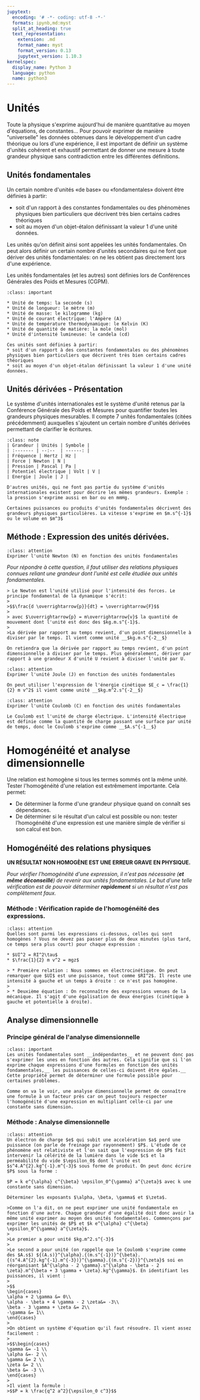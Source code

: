 ```yaml
---
jupytext:
  encoding: '# -*- coding: utf-8 -*-'
  formats: ipynb,md:myst
  split_at_heading: true
  text_representation:
    extension: .md
    format_name: myst
    format_version: 0.13
    jupytext_version: 1.10.3
kernelspec:
  display_name: Python 3
  language: python
  name: python3
---
```


# Unités

Toute la physique s'exprime aujourd'hui de manière quantitative au moyen d'équations, de constantes...  Pour pouvoir exprimer de manière "universelle" les données obtenues dans le développement d'un cadre théorique ou lors d'une expérience, il est important de définir un système d'unités cohérent et exhaustif permettant de donner une mesure à toute grandeur physique sans  contradiction entre les différentes définitions.

## Unités fondamentales


Un certain nombre d'unités «de base» ou «fondamentales» doivent être définies à partir:

* soit d'un rapport à des constantes fondamentales ou des phénomènes physiques bien particuliers que décrivent très bien certains cadres théoriques
* soit au moyen d'un objet-étalon définissant la valeur 1 d'une unité données.

Les unités qu'on définit ainsi sont appelées les unités fondamentales. On peut alors définir un certain nombre d'unités secondaires qui ne font que dériver des unités fondamentales: on ne les obtient pas directement lors d'une expérience.

Les unités fondamentales (et les autres) sont définies lors de Conférences Générales des Poids et Mesures (CGPM).


````{admonition} Fondamental : Les 7 unités fondamentales
:class: important

* Unité de temps: la seconde (s)
* Unité de longueur: le mètre (m)
* Unité de masse: le kilogramme (kg)
* Unité de courant électrique: l'Ampère (A)
* Unité de température thermodynamique: le Kelvin (K)
* Unité de quantité de matière: la mole (mol)
* Unité d'intensité lumineuse: le candela (cd)
````

````{dropdown} Remarque
Ces unités sont définies à partir:
* soit d'un rapport à des constantes fondamentales ou des phénomènes physiques bien particuliers que décrivent très bien certains cadres théoriques
* soit au moyen d'un objet-étalon définissant la valeur 1 d'une unité données.
````

## Unités dérivées - Présentation


Le système d'unités internationales est le système d'unité retenus par la Conférence Générale des Poids et Mesures pour quantifier toutes les grandeurs physiques mesurables. Il compte 7 unités fondamentales (citées précédemment) auxquelles s'ajoutent un certain nombre d'unités dérivées permettant de clarifier le écritures.


````{admonition} Exemples d'unités fondamentales
:class: note
| Grandeur | Unités | Symbole |
| :------- | --:--  | ------: |
| Fréquence | Hertz | Hz |
| Force | Newton | N |
| Pression | Pascal | Pa |
| Potentiel électrique | Volt | V |
| Energie | Joule | J |

````

````{dropdown} Remarque
D'autres unités, qui ne font pas partie du système d'unités internationales existent pour décrire les mêmes grandeurs. Exemple : la pression s'exprime aussi en bar ou en mmHg.

Certaines puissances ou produits d'unités fondamentales décrivent des grandeurs physiques particulières. La vitesse s'exprime en $m.s^{-1}$ ou le volume en $m^3$
````

## Méthode : Expression des unités dérivées.

````{admonition} Exercice 
:class: attention
Exprimer l'unité Newton (N) en fonction des unités fondamentales
````

_Pour répondre à cette question, il faut utiliser des relations physiques connues reliant une grandeur dont l'unité est celle étudiée aux unités fondamentales._

````{dropdown} Correction
> Le Newton est l'unité utilisé pour l'intensité des forces. Le principe fondamental de la dynamique s'écrit:
>
>$$\frac{d \overrightarrow{p}}{dt} = \overrightarrow{F}$$
>
> avec $\overrightarrow{p} = m\overrightarrow{v}$ la quantité de mouvement dont l'unité est donc des $kg.m.s^{-1}$.
>
>La dérivée par rapport au temps revient, d'un point dimensionnelle à diviser par le temps. Il vient comme unité __$kg.m.s^{-2__$}
````

````{dropdown} A retenir
On retiendra que la dérivée par rapport au temps revient, d'un point dimensionnelle à diviser par le temps. Plus généralement, dériver par rapport à une grandeur X d'unité U revient à diviser l'unité par U.
````

````{admonition} Exercice 
:class: attention
Exprimer l'unité Joule (J) en fonction des unités fondamentales
````

````{dropdown} Correction
On peut utiliser l'expression de l'énergie cinétique $E_c = \frac{1}{2} m v^2$ il vient comme unité __$kg.m^2.s^{-2__$}
````

````{admonition} Exercice 
:class: attention
Exprimer l'unité Coulomb (C) en fonction des unités fondamentales
````

````{dropdown} Correction
Le Coulomb est l'unité de charge électrique. L'intensité électrique est définie comme la quantité de charge passant une surface par unité de temps, donc le Coulomb s'exprime comme __$A.s^{-1__$}
````

# Homogénéité et analyse dimensionnelle

Une relation est homogène si tous les termes sommés ont la même unité.  
Tester l'homogénéité d'une relation est extrêmement importante. Cela permet:

* De déterminer la forme d'une grandeur physique quand on connaît ses dépendances.
* De déterminer si le résultat d'un calcul est possible ou non: tester l’homogénéité d'une expression est une manière simple de vérifier si son calcul est bon.

## Homogénéité des relations physiques

__UN RÉSULTAT NON HOMOGÈNE EST UNE ERREUR GRAVE EN PHYSIQUE.__

_Pour vérifier l'homogénéité d'une expression, il n'est pas nécessaire (__et même déconseillé__) de revenir aux unités fondamentales. Le but d'une telle vérification est de pouvoir déterminer __rapidement__ si un résultat n'est pas complètement faux._


### Méthode : Vérification rapide de l'homogénéité des expressions.

````{admonition} Exercice 
:class: attention
Quelles sont parmi les expressions ci-dessous, celles qui sont homogènes ? Vous ne devez pas passer plus de deux minutes (plus tard, ce temps sera plus court) pour chaque expression :

* $UI^2 = RI^2\tau$
* $\frac{1}{2} m v^2 = mgz$
````

````{dropdown} Correction
> * Première relation : Nous sommes en électrocinétique. On peut remarquer que $UI$ est une puissance, tout comme $RI^2$. Il reste une intensité à gauche et un temps à droite : ce n'est pas homogène.
> 
> * Deuxième équation : On reconnaître des expressions venues de la mécanique. Il s'agit d'une égalisation de deux énergies (cinétique à gauche et potentielle à droite).
````

## Analyse dimensionnelle

### Principe général de l'analyse dimensionnelle
````{admonition} Fondamental : 
:class: important
Les unités fondamentales sont __indépendantes__ et ne peuvent donc pas s'exprimer les unes en fonction des autres. Cela signifie que si l'on exprime chaque expressions d'une formules en fonction des unités fondamentales,__ les puissances de celles-ci doivent être égales.__ Cette propriété permet de déterminer une formule possible pour certaines problèmes.
````

```{dropdown} Remarque
Comme on va le voir, une analyse dimensionnelle permet de connaître une formule à un facteur près car on peut toujours respecter l'homogénéité d'une expression en multipliant celle-ci par une constante sans dimension.
```

### Méthode : Analyse dimensionnelle

````{admonition} Exercice 
:class: attention
Un électron de charge $e$ qui subit une accelération $a$ perd une puissance (on parle de freinage par rayonnement) $P$. L'étude de ce phénomène est relativiste et l'on sait que l'expression de $P$ fait intervenir la célérité de la lumière dans le vide $c$ et la perméabilité du vide $\epsilon_0$ dont l'unité est $s^4.A^{2}.kg^{-1}.m^{-3}$ sous forme de produit. On peut donc écrire $P$ sous la forme :

$P = k e^{\alpha} c^{\beta} \epsilon_0^{\gamma} a^{\zeta}$ avec k une constante sans dimension.

Déterminer les exposants $\alpha, \beta, \gamma$ et $\zeta$.
````

````{dropdown} Correction
>Comme on l'a dit, on ne peut exprimer une unité fondamentale en fonction d'une autre. Chaque grandeur d'une égalité doit donc avoir la même unité exprimer au moyen des unités fondamentales. Commençons par exprimer les unités de $P$ et $k e^{\alpha} c^{\beta} \epsilon_0^{\gamma} a^{\zeta}$.
>
>Le premier a pour unité $kg.m^2.s^{-3}$
>
>Le second a pour unité (on rappelle que le Coulomb s'exprime comme des $A.s$) ${(A.s)}^{\alpha}.{(m.s^{-1})}^{\beta}.{(s^4.A^{2}.kg^{-1}.m^{-3})}^{\gamma}.{(m.s^{-2})}^{\zeta}$ soi en réorganisant $A^{\alpha - 2 \gamma}.s^{\alpha - \beta - 2 \zeta}.m^{\beta + 3 \gamma + \zeta}.kg^{\gamma}$. En identifiant les puissances, il vient :
>
>$$
\begin{cases}
\alpha + 2 \gamma &= 0\\
\alpha - \beta + 4 \gamma - 2 \zeta&= -3\\
\beta - 3 \gamma + \zeta &= 2\\
-\gamma &= 1\\
\end{cases}
>	
>On obtient un système d'équation qu'il faut résoudre. Il vient assez facilement :
>
>$$\begin{cases}
\gamma &= -1 \\
\alpha &=- 2 \\
\gamma &= 2 \\
\zeta &= 2 \\
\beta &= -3 \\
\end{cases}
>
>Il vient la formule :
>$$P = k \frac{q^2 a^2}{\epsilon_0 c^3}$$
````